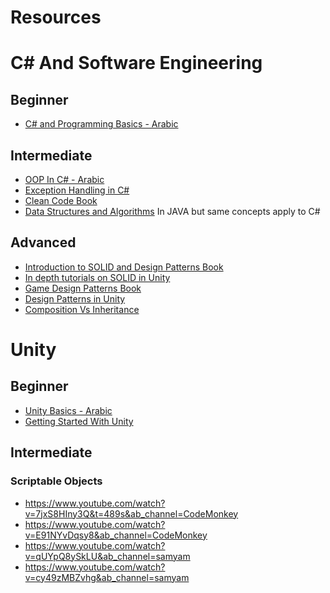 # Resources #

# C# And Software Engineering

## Beginner ##
- [C# and Programming Basics - Arabic](https://www.youtube.com/watch?v=cKHBonYXle4&list=PLfPhfWtJ-EZUFPyyYX226Od4iOur7B06S&ab_channel=LunarDevs)

## Intermediate ##
- [OOP In C# - Arabic](https://www.youtube.com/watch?v=S4vNZ8yjVnQ&list=PLX1bW_GeBRhAfq0EsDHH4YemBAd6G-H75&ab_channel=Codographia) 
- [Exception Handling in C#](https://www.youtube.com/watch?v=LSkbnpjCEkk&ab_channel=IAmTimCorey)
- [Clean Code Book](https://github.com/jnguyen095/clean-code/blob/master/Clean.Code.A.Handbook.of.Agile.Software.Craftsmanship.pdf)
- [Data Structures and Algorithms](https://www.youtube.com/watch?v=CBYHwZcbD-s&t=1s&ab_channel=BroCode)  In JAVA but same concepts apply to C#

## Advanced ##
- [Introduction to SOLID and Design Patterns Book](https://blog.unity.com/games/level-up-your-code-with-game-programming-patterns)
- [In depth tutorials on SOLID in Unity](https://www.youtube.com/playlist?list=PLB5_EOMkLx_WjcjrsGUXq9wpTib3NCuqg)
- [Game Design Patterns Book](https://gameprogrammingpatterns.com/contents.html)
- [Design Patterns in Unity](https://www.youtube.com/watch?v=V75hgcsCGOM&list=PLB5_EOMkLx_VOmnIytx37lFMiajPHppmj&ab_channel=JasonWeimann)
- [Composition Vs Inheritance](https://www.youtube.com/watch?v=8TIkManpEu4&ab_channel=JasonWeimann)


# Unity #

## Beginner ##
- [Unity Basics - Arabic]([https://www.youtube.com/watch?v=Ep5YJewHiMg&list=PLfPhfWtJ-EZVQCosT8VKLFi6Xhjg8lGtF&ab_channel=LunarDevs](https://www.youtube.com/watch?v=OV8PoYdfD5E&list=PLfPhfWtJ-EZVQCosT8VKLFi6Xhjg8lGtF&index=2))
- [Getting Started With Unity](https://www.youtube.com/watch?v=XtQMytORBmM&ab_channel=GameMaker%27sToolkit)

## Intermediate ##

### Scriptable Objects ###
- https://www.youtube.com/watch?v=7jxS8HIny3Q&t=489s&ab_channel=CodeMonkey
- https://www.youtube.com/watch?v=E91NYvDqsy8&ab_channel=CodeMonkey
- https://www.youtube.com/watch?v=qUYpQ8ySkLU&ab_channel=samyam
- https://www.youtube.com/watch?v=cy49zMBZvhg&ab_channel=samyam

